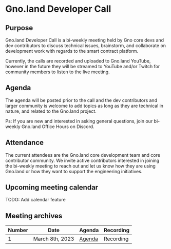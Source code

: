 # Gno.land Developer Call 

## Purpose

Gno.land Developer Call is a bi-weekly meeting held by Gno core devs and dev contributors to discuss technical issues, brainstorm, and collaborate on development work with regards to the smart contract platform. 

Currently, the calls are recorded and uploaded to Gno.land YouTube, however in the future they will be streamed to YouTube and/or Twitch for community members to listen to the live meeting. 


## Agenda

The agenda will be posted prior to the call and the dev contributors and larger community is welcome to add topics as long as they are technical in nature, and related to the Gno.land project. 

Ps: If you are new and interested in asking general questions, join our bi-weekly Gno.land Office Hours on Discord. 

## Attendance

The current attendees are the Gno.land core development team and core contributor community. We invite active contributors interested in joining the bi-weekly meeting to reach out and let us know how they are using Gno.land or how they want to support the engineering initiatives. 

## Upcoming meeting calendar

TODO: Add calendar feature

## Meeting archives

| Number | Date            | Agenda | Recording 
|--------|-----------------|--------|-----------
| 1      | March 8th, 2023 | [Agenda](https://github.com/gnolang/gno/issues/517) | Recording 


